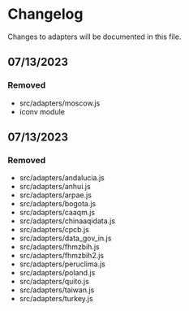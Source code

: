 # Changelog

Changes to adapters will be documented in this file.

## 07/13/2023
### Removed
- src/adapters/moscow.js
- iconv module

## 07/13/2023
### Removed
- src/adapters/andalucia.js
- src/adapters/anhui.js
- src/adapters/arpae.js
- src/adapters/bogota.js
- src/adapters/caaqm.js
- src/adapters/chinaaqidata.js
- src/adapters/cpcb.js
- src/adapters/data_gov_in.js
- src/adapters/fhmzbih.js
- src/adapters/fhmzbih2.js
- src/adapters/peruclima.js
- src/adapters/poland.js
- src/adapters/quito.js
- src/adapters/taiwan.js
- src/adapters/turkey.js